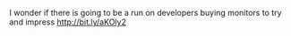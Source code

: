 <!--
id: 864140863
link: http://kevinisom.info/post/864140863/i-wonder-if-there-is-going-to-be-a-run-on
slug: i-wonder-if-there-is-going-to-be-a-run-on
date: Tue Jul 27 2010 15:06:51 GMT+1200 (NZST)
raw: {"blog_name":"kevinisom","id":864140863,"post_url":"http://kevinisom.info/post/864140863/i-wonder-if-there-is-going-to-be-a-run-on","slug":"i-wonder-if-there-is-going-to-be-a-run-on","type":"text","date":"2010-07-27 03:06:51 GMT","timestamp":1280200011,"state":"published","format":"html","reblog_key":"zT1gkFFx","tags":[],"short_url":"http://tmblr.co/Zw68YypWRu-","highlighted":[],"feed_item":"http://twitter.com/kev_nz/statuses/19609729321","from_feed_id":"650289","note_count":0,"title":null,"body":"<p>I wonder if there is going to be a run on developers buying monitors to try and impress <a href=\"http://bit.ly/aKOly2\" target=\"_blank\">http://bit.ly/aKOly2</a></p>"}
publish: 2010-07-027
tags: 
title: null
-->


I wonder if there is going to be a run on developers buying monitors to
try and impress <http://bit.ly/aKOly2>


